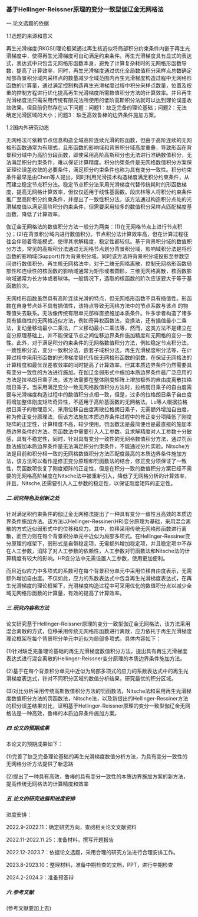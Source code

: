 ### 基于Hellinger-Reissner原理的变分一致型伽辽金无网格法
一.论文选题的依据

1.1选题的来源和意义

再生光滑梯度(RKGSI)理论框架通过再生核近似将局部积分约束条件内嵌于再生光滑梯度中，使得再生光滑梯度可自动满足约束条件。再生光滑梯度具有显式的表达式，表达式中只包含无网格形函数本身，避免了计算复杂耗时的无网格形函数导数，提高了计算效率，同时，再生光滑梯度通过优化全局数值积分采样点总数确定局部背景积分域内采样点的数量减少全域范围内再生光滑梯度构造过程中无网格形函数的计算量，通过满足控制构造再生光滑梯度过程中积分采样点数量，位置及权重的控制方程进行优化提高再生光滑梯度所需数值积分方法的计算效率。并且再生光滑梯度法只需采用传统有限元法所使用的低阶高斯积分法就可以达到理论误差收敛效果。但目前仍然存在以下问题：问题1：缺乏完备的理论基础；问题2：无法确定光滑区域的大小；问题3：缺乏高效鲁棒的边界条件施加方案。

1.2国内外研究动态

<!--变分一致型积分方案的构造方法：-->

无网格法可依赖节点信息构造全域高阶连续光滑的形函数，但由于高阶连续的无网格形函数通常为有理式，且形函数的影响域和背景积分域高度重叠，导致形函在背景积分域中为高阶分段函数，即使采用高阶高斯积分也无法进行准确数值积分，无法满足积分约束条件，难以保证计算精度。积分约束条件是无网格数值积分方案保证理论误差收敛的必要条件，满足积分约束条件也称为具有变分一致性。积分约束条件最早是由Chen等人提出，同时利用光滑技术构造梯度满足积分约束条件，从而建立稳定节点积分法。稳定节点积分法采用光滑梯度代替传统耗时的形函数梯度，提高无网格计算效率，但仅仅适用于线性基函数。段庆林等人将积分约束条件推广至高阶积分约束条件，并提出了一致性积分法，该方法通过构造积分点处的光滑梯度值以满足高阶积分约束条件，但需要采用较多的数值积分采样点匹配梯度基函数，降低了计算效率。

<!--积分域划分方案：-->

伽辽金无网格法的数值积分方法一般分为两类：(1)在无网格节点上进行节点积分；(2)在背景积分域内进行数值积分。节点积分法计算效率高，但在计算过程往往会伴随着零能模式，使得其求解精度，稳定性都较低。基于背景积分域的数值积分方法，常见的高斯积分法通过无网格节点划分背景积分域，影响域积分法是将形函数的影响域(Support)作为背景积分域。同时该方法将背景积分域投影至参数空间进行数值积分。再生核无网格法中，对于二维无网格离散，控制无网格形函数局部性和连续性的核函数的影响域通常为矩形或者圆形，三维无网格离散，核函数影响域通常为长方体或者球体。一般情况下，选取的核函数的阶次应该要大于等于基函数阶次。

<!--无网格本质条件施加方法：-->

无网格形函数虽然具有高阶连续光滑的特点，但无网格形函数不具有插值性。形函数在自身节点处不具有插值性，该特点导致无网格方法中的节点系数与该点 的物理值失去联系。无法像传统有限单元那样直接施加本质条件。许多学者构造了诸多具有插值性的无网格近似方法，例如奇异权函数法，变换法，还有插值最小二乘法，复动量移动最小二乘法，广义移动最小二乘法等，然而，这类方法不是建立在变分原理基础上，并不能保证节点之间位移边界条件施加精度和无网格的变分一致性。此外，对于满足积分约束条件的无网格数值积分方法，例如稳定节点积分法，一致性积分法，变分一致积分法，嵌套子域积分法，再生光滑梯度积分法等，在计算过程中采用形函数的光滑梯度替代传统无网格形函数的倒数，在保证无网格法的计算精度和最优误差收敛率的同时提高了计算效率，但其本质边界条件仍然需要具有变分一致性的方法进行施加。在伽辽金弱形式中施加本质边界条件最广泛应用的方法是拉格朗日乘子法，该方法需要在整体刚度矩阵上增加额外的自由度离散拉格朗日乘子。当采用满足变分一致无网格数值积分方法时，拉格朗日乘子的自由度需要与光滑梯度构造过程中的数值积分点相一致，但是，过多的拉格朗日乘子自由度将增加整体刚度矩阵奇异性，不适用于高阶基函数的无网格法。Lu等人根据拉格朗日乘子的物理意义，采用位移自由度离散拉格朗日乘子，无需额外增加自由度，称为修正变分原理法，但该方法施加本质边界条件过程中的修正变分项降低了刚度矩阵的正定性，计算精度不高，较少使用。罚函数法是最简便也是最直接的施加本质边界条件的方法。罚函数法中需要引入人工参数。且求解精度对人工参数十分敏感，具有不稳定性，同时，针对具有变分一致性的无网格数值积分方法，通过罚函数法施加本质边界条件是无法满足积分约束条件，不能通过分片实验。Nitsche方法是目前和积分相一致的无网格数值积分方法匹配度最高的本质边界条件施加方法，该方法可以看作是修正变分原理和罚函数法的结合，修正变分项保证了一致性，罚函数项恢复了刚度矩阵的正定性，但是在积分一致的数值积分方案已经不需要的无网格高阶梯度在Nitsche法中被重新引入，降低了无网格分析的计算效率，并且，Nitsche,还需要引入人工参数的稳定性，以保证刚度矩阵的正定性。

#####   二.研究特色及创新之处
<!--1.引入Hellinger-Reissner变分原理，为变分一致型的网格数值积分方案提供完备的理论基础。通过HR变分原理施加本质边界条件。-->

针对满足积约束条件的伽辽金无网格法提出了一种具有变分一致性且高效的本质边界条件施加方法。该方法以Hellinger-Ressiner(HR)变分原理为基础，采用混合离散的方式近似弱形式中的位移和应力。其中，位移采用传统无网格形函数进行离散，而应力则在每个背景积分单元中近似为局部多项式。在Hellinger-Ressiner变分原理的框架下，弱形式是自带稳定项，无需额外增加稳定项，并且稳定项中不存在人工参数，消除了对人工参数的依赖性，人工参数对罚函数法和Nitsche法的计算精度有较大的影响。HR变分法中无需设置人工参数，使用更加便利。

<!--2.提出积分域尺寸划分方案，优化积分域数量，提高计算效率。-->

而且近似应力中多项式的系数可在每个背景积分单元中采用位移自由度表示，无需额外增加自由度。不仅如此，应力的系数表达式中包含再生光滑梯度表达式，在再生光滑梯度的理论框架下，光滑梯度构造过程中可采用优化的数值积分点以减少全域无网格形函数的计算量，有效的提高了计算效率。


##### 三.研究内容和方法

论文研究基于Hellinger-Reissner原理的变分一致型伽辽金无网格法，该方法采用混合离散的方式，位移采用传统无网格形函数进行离散，应力依托于再生光滑梯度理论框架在每个背景积分单元中近似为局部多项式。具体内容如下：

(1)针对缺乏完备理论基础的再生光滑梯度数值积分方法，提出具有再生光滑梯度表达式进行混合离散的Hellinger-Reissner变分原理的本质边界条件施加方法。

(2)基于在每个背景积分单元中近似为局部多项式的应力的系数表达式中的再生光滑梯度表达式，针对不同积分区域的数值分析结果，研究最优的积分区域。

(3)对比分析采用传统高斯数值积分方法的罚函数法，Nitsche法和采用再生光滑梯度数值积分方法的罚函数法，Nitsche法，以及新提出的Hellinger-Ressiner方法的积分误差结果对比，证明基于Hellinger-Reissner原理的变分一致型伽辽金无网格法是一种高效，鲁棒的本质边界条件施加方案。

##### 四.论文的预期成果

本论文的预期成果如下：

(1)完善了缺乏完备理论基础的再生光滑梯度数值分析方法，为具有变分一致性的无网格分析方法提供了新思路

(2)提出了一种具有高效，鲁棒的具有变分一致性的本质边界施加方案的新方法，提高传统无网格法的计算精度和效率


##### 五.论文的研究进展和进度安排

进度安排：

2022.9-2022.11：确定研究方向，查阅相关论文文献资料

2022.11-2022.11.25：准备材料，撰写开题报告

2022.12-2023.7：依据论文选题，采用合理的研究方法进行合理安排工作。

2023.8-2023.10：整理材料，准备中期检查的文档，PPT，进行中期检查

2024.2-2024.3：准备预答辩



##### 六.参考文献

(参考文献要加上去)
